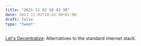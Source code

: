 ```yaml
---
title: "2021 11 02 10 43 30"
date: 2021-11-02T10:43:30+01:00
draft: false
type: "tweet"
---
```

[Let's Decentralize](https://letsdecentralize.org/): Alternatives to the standard internet stack.
